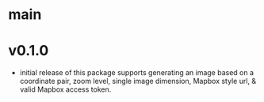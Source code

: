 # main

# v0.1.0

* initial release of this package supports generating an image based on a coordinate pair, zoom level, single image dimension, Mapbox style url, & valid Mapbox access token.